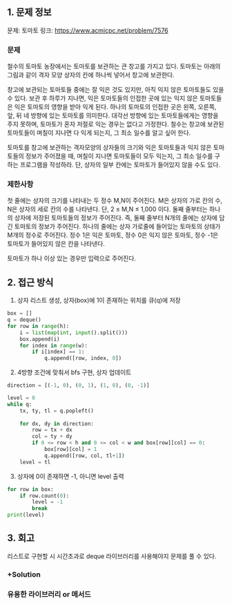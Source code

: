 ## 1. 문제 정보
문제: 토마토
링크: https://www.acmicpc.net/problem/7576

### 문제

철수의 토마토 농장에서는 토마토를 보관하는 큰 창고를 가지고 있다. 토마토는 아래의 그림과 같이 격자 모양 상자의 칸에 하나씩 넣어서 창고에 보관한다.

창고에 보관되는 토마토들 중에는 잘 익은 것도 있지만, 아직 익지 않은 토마토들도 있을 수 있다. 보관 후 하루가 지나면, 익은 토마토들의 인접한 곳에 있는 익지 않은 토마토들은 익은 토마토의 영향을 받아 익게 된다. 하나의 토마토의 인접한 곳은 왼쪽, 오른쪽, 앞, 뒤 네 방향에 있는 토마토를 의미한다. 대각선 방향에 있는 토마토들에게는 영향을 주지 못하며, 토마토가 혼자 저절로 익는 경우는 없다고 가정한다. 철수는 창고에 보관된 토마토들이 며칠이 지나면 다 익게 되는지, 그 최소 일수를 알고 싶어 한다.

토마토를 창고에 보관하는 격자모양의 상자들의 크기와 익은 토마토들과 익지 않은 토마토들의 정보가 주어졌을 때, 며칠이 지나면 토마토들이 모두 익는지, 그 최소 일수를 구하는 프로그램을 작성하라. 단, 상자의 일부 칸에는 토마토가 들어있지 않을 수도 있다.

### 제한사항
첫 줄에는 상자의 크기를 나타내는 두 정수 M,N이 주어진다. M은 상자의 가로 칸의 수, N은 상자의 세로 칸의 수를 나타낸다. 단, 2 ≤ M,N ≤ 1,000 이다. 둘째 줄부터는 하나의 상자에 저장된 토마토들의 정보가 주어진다. 즉, 둘째 줄부터 N개의 줄에는 상자에 담긴 토마토의 정보가 주어진다. 하나의 줄에는 상자 가로줄에 들어있는 토마토의 상태가 M개의 정수로 주어진다. 정수 1은 익은 토마토, 정수 0은 익지 않은 토마토, 정수 -1은 토마토가 들어있지 않은 칸을 나타낸다.

토마토가 하나 이상 있는 경우만 입력으로 주어진다.

## 2. 접근 방식
1. 상자 리스트 생성, 상자(box)에 1이 존재하는 위치를 큐(q)에 저장
```python
box = []
q = deque()
for row in range(h):
    i = list(map(int, input().split()))
    box.append(i)
    for index in range(w):
        if i[index] == 1:
            q.append([row, index, 0])
```
2. 4방향 조건에 맞춰서 bfs 구현, 상자 업데이트
```python
direction = [(-1, 0), (0, 1), (1, 0), (0, -1)]

level = 0
while q:
    tx, ty, tl = q.popleft()
    
    for dx, dy in direction:
        row = tx + dx
        col = ty + dy
        if 0 <= row < h and 0 <= col < w and box[row][col] == 0:
            box[row][col] = 1
            q.append([row, col, tl+1])
    level = tl
```

3. 상자에 0이 존재하면 -1, 아니면 level 출력
```python
for row in box:
    if row.count(0):
        level = -1
        break
print(level)
```
## 3. 회고
리스트로 구현할 시 시간초과로 deque 라이브러리를 사용해야지 문제를 풀 수 있다.

### +Solution

### 유용한 라이브러리 or 메서드
